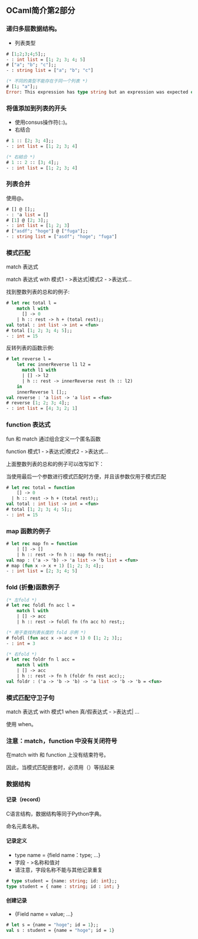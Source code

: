 ## OCaml简介第2部分

### 递归多层数据结构。
* 列表类型
```ocaml
# [1;2;3;4;5];;
- : int list = [1; 2; 3; 4; 5]
# ["a"; "b"; "c"];;
- : string list = ["a"; "b"; "c"]

(* 不同的类型不能存在于同一个列表 *)
# [1; "a"];;
Error: This expression has type string but an expression was expected of type int
```

### 将值添加到列表的开头

* 使用consus操作符(::)。
* 右结合

```ocaml
# 1 :: [2; 3; 4];;
- : int list = [1; 2; 3; 4]

(* 右結合 *)
# 1 :: 2 :: [3; 4];;
- : int list = [1; 2; 3; 4]
```

### 列表合并

使用@。

```ocaml
# [] @ [];;
- : 'a list = []
# [1] @ [2; 3];;
- : int list = [1; 2; 3]
# ["asdf"; "hoge"] @ ["fuga"];;
- : string list = ["asdf"; "hoge"; "fuga"]
```

### 模式匹配

match 表达式

match 表达式 with 模式1 - >表达式|模式2 - >表达式...

找到整数列表的总和的例子:

```ocaml
# let rec total l =
    match l with
      [] -> 0
    | h :: rest -> h + (total rest);;
val total : int list -> int = <fun>
# total [1; 2; 3; 4; 5];;
- : int = 15
```
反转列表的函数示例:

```ocaml
# let reverse l =
    let rec innerReverse l1 l2 =
      match l1 with
      | [] -> l2
      | h :: rest -> innerReverse rest (h :: l2)
    in
    innerReverse l [];;
val reverse : 'a list -> 'a list = <fun>
# reverse [1; 2; 3; 4];;
- : int list = [4; 3; 2; 1]
```

### function 表达式

fun 和 match 通过组合定义一个匿名函数

function 模式1 - >表达式|模式2 - >表达式...

上面整数列表的总和的例子可以改写如下：

当使用最后一个参数进行模式匹配时方便，并且该参数仅用于模式匹配

```ocaml
# let rec total = function
    [] -> 0
  | h :: rest -> h + (total rest);;
val total : int list -> int = <fun>
# total [1; 2; 3; 4; 5];;
- : int = 15
```

### map 函数的例子

```ocaml
# let rec map fn = function
    | [] -> []
    | h :: rest -> fn h :: map fn rest;;
val map : ('a -> 'b) -> 'a list -> 'b list = <fun>
# map (fun x -> x + 1) [1; 2; 3; 4];;
- : int list = [2; 3; 4; 5]
```
### fold (折叠)函数例子

```ocaml
(* 左fold *)
# let rec foldl fn acc l =
    match l with
    | [] -> acc
    | h :: rest -> foldl fn (fn acc h) rest;;

(* 用于查找列表长度的 fold 示例 *)
# foldl (fun acc x -> acc + 1) 0 [1; 2; 3];;
- : int = 3

(* 右fold *)
# let rec foldr fn l acc =
    match l with
    | [] -> acc
    | h :: rest -> fn h (foldr fn rest acc);;
val foldr : ('a -> 'b -> 'b) -> 'a list -> 'b -> 'b = <fun>
```

### 模式匹配守卫子句

match 表达式 with 模式1 when 真/假表达式 - >表达式| ...

使用 when。

### 注意：match，function 中没有关闭符号

在match with 和 function 上没有结束符号。

因此，当模式匹配嵌套时，必须用（）等括起来

### 数据结构

#### 记录（record）

C语言结构，数据结构等同于Python字典。

命名元素名称。

#### 记录定义

* type name = {field name：type; ...}
* 字段 - >名称和值对
* 请注意，字段名称不能与其他记录重复

```ocaml
# type student = {name: string; id: int};;
type student = { name : string; id : int; }
```
#### 创建记录

* {Field name = value; ...}

```ocaml
# let s = {name = "hoge"; id = 1};;
val s : student = {name = "hoge"; id = 1}
```
